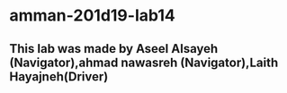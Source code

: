 # amman-201d19-lab14
## This lab was made by Aseel Alsayeh (Navigator),ahmad nawasreh  (Navigator),Laith Hayajneh(Driver)